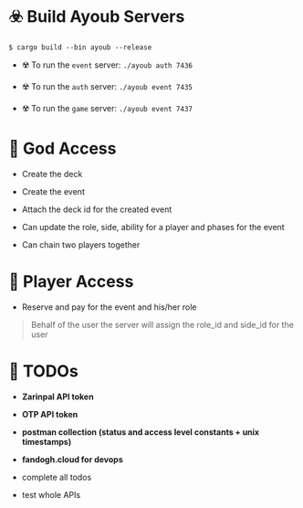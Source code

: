# ☣️ Build Ayoub Servers

```console
$ cargo build --bin ayoub --release
```

* ☢️ To run the `event` server: `./ayoub auth 7436`

* ☢️ To run the `auth` server: `./ayoub event 7435`

* ☢️ To run the `game` server: `./ayoub event 7437`

# 🧿 God Access

* Create the deck

* Create the event

* Attach the deck id for the created event

* Can update the role, side, ability for a player and phases for the event

* Can chain two players together

# 🎎 Player Access

* Reserve and pay for the event and his/her role

> Behalf of the user the server will assign the role_id and side_id for the user

# 📌 TODOs

* **Zarinpal API token**

* **OTP API token**

* **postman collection (status and access level constants + unix timestamps)**

* **fandogh.cloud for devops**

* complete all todos

* test whole APIs

